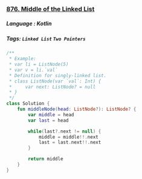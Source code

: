 ### [876. Middle of the Linked List](https://leetcode.com/problems/middle-of-the-linked-list/description/?envType=study-plan&id=level-1)

##### Language : Kotlin

##### Tags: `Linked List` `Two Pointers`

```kotlin
/**
 * Example:
 * var li = ListNode(5)
 * var v = li.`val`
 * Definition for singly-linked list.
 * class ListNode(var `val`: Int) {
 *     var next: ListNode? = null
 * }
 */
class Solution {
    fun middleNode(head: ListNode?): ListNode? {
        var middle = head
        var last = head

        while(last?.next != null) {
            middle = middle!!.next
            last = last.next!!.next
        }

        return middle
    }
}
```

